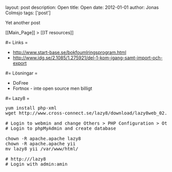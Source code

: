 layout: post
description: Open
title: Open
date: 2012-01-01
author: Jonas Colmsjo
tags: ['post']

Yet another post





[[Main_Page]] > [[IT resources]]


#= Links =

* http://www.start-base.se/bokfoumlringsprogram.html
* http://www.idg.se/2.1085/1.275921/del-1-kom-igang-samt-import-och-export

#= Lösningar =

* DoFree
* Fortnox - inte open source men billigt


#= Lazy8 =


<pre>
yum install php-xml
wget http://www.cross-connect.se/lazy8/download/lazy8web_02.03.zip

# Login to webmin and change Others > PHP Configuration > Other Settings > Change Timezone to Stockholm (PHP will crash otherwise)
# Login to phpMyAdmin and create database

chown -R apache.apache lazy8
chown -R apache.apache yii
mv lazy8 yii /var/www/html/

# http://<IP>/lazy8
# Login with admin:amin

</pre>
